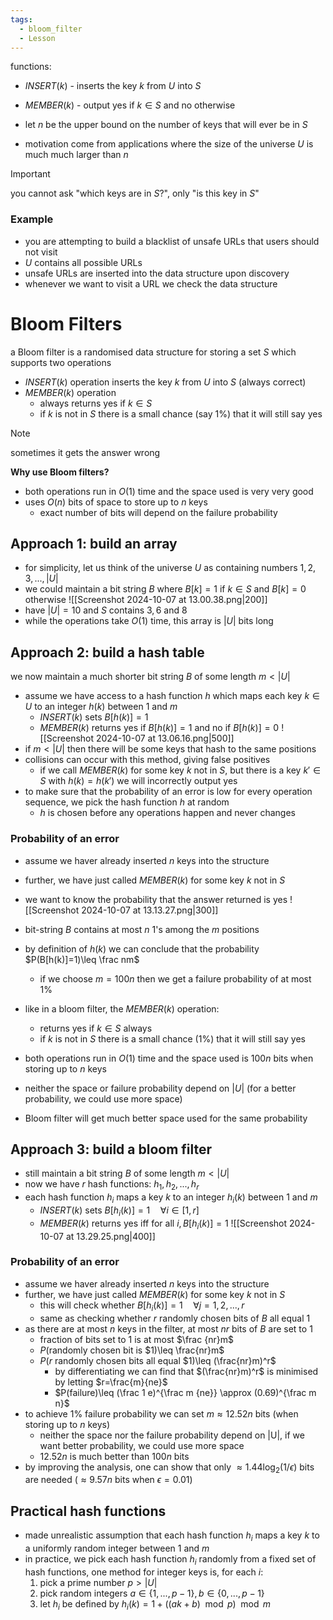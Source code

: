 ```yaml
---
tags:
  - bloom_filter
  - Lesson
---
```

functions:
- $INSERT(k)$ - inserts the key $k$ from $U$ into $S$
- $MEMBER(k)$ - output yes if $k\in S$ and no otherwise

- let $n$ be the upper bound on the number of keys that will ever be in $S$ 
- motivation come from applications where the size of the universe $U$ is much much larger than $n$ 
>[!important]
you cannot ask "which keys are in $S$?", only "is this key in $S$"

### Example
- you are attempting to build a blacklist of unsafe URLs that users should not visit
- $U$ contains all possible URLs
- unsafe URLs are inserted into the data structure upon discovery
- whenever we want to visit a URL we check the data structure
# Bloom Filters
a Bloom filter is a randomised data structure for storing a set $S$ which supports two operations 
- $INSERT(k)$ operation inserts the key $k$ from $U$ into $S$ (always correct)
- $MEMBER(k)$ operation 
	- always returns yes if $k\in S$
	- if $k$ is not in $S$ there is a small chance (say 1%) that it will still say yes
>[!note]
sometimes it gets the answer wrong

**Why use Bloom filters?**
- both operations run in $O(1)$ time and the space used is very very good
- uses $O(n)$ bits of space to store up to $n$ keys
	- exact number of bits will depend on the failure probability

## Approach 1: build an array
- for simplicity, let us think of the universe $U$ as containing numbers $1,2,3,...,|U|$
- we could maintain a bit string $B$ where $B[k]=1$ if $k\in S$ and $B[k]=0$ otherwise
![[Screenshot 2024-10-07 at 13.00.38.png|200]]
- have $|U|=10$ and $S$ contains $3,6$ and $8$
- while the operations take $O(1)$ time, this array is $|U|$ bits long
## Approach 2: build a hash table
we now maintain a much shorter bit string $B$ of some length $m<|U|$ 
- assume we have access to a hash function $h$ which maps each key $k\in U$ to an integer $h(k)$ between $1$ and $m$ 
	- $INSERT(k)$ sets $B[h(k)]=1$
	- $MEMBER(k)$ returns yes if $B[h(k)]=1$ and no if $B[h(k)]=0$ 
![[Screenshot 2024-10-07 at 13.06.16.png|500]]
- if $m<|U|$ then there will be some keys that hash to the same positions
- collisions can occur with this method, giving false positives 
	- if we call $MEMBER(k)$ for some key $k$ not in $S$, but there is a key $k'\in S$ with $h(k)=h(k')$ we will incorrectly output yes
- to make sure that the probability of an error is low for every operation sequence, we pick the hash function $h$ at random
	- $h$ is chosen before any operations happen and never changes
### Probability of an error
- assume we haver already inserted $n$ keys into the structure
- further, we have just called $MEMBER(k)$ for some key $k$ not in $S$
- we want to know the probability that the answer returned is yes
![[Screenshot 2024-10-07 at 13.13.27.png|300]]
- bit-string $B$ contains at most $n$ 1's among the $m$ positions
- by definition of $h(k)$ we can conclude that the probability $P(B[h(k)]=1)\leq \frac nm$
	- if we choose $m=100n$ then we get a failure probability of at most 1%


- like in a bloom filter, the $MEMBER(k)$ operation:
	- returns yes if $k\in S$ always
	- if $k$ is not in $S$ there is a small chance (1%) that it will still say yes
- both operations run in $O(1)$ time and the space used is $100n$ bits when storing up to $n$ keys
- neither the space or failure probability depend on $|U|$ (for a better probability, we could use more space)
- Bloom filter will get much better space used for the same probability
## Approach 3: build a bloom filter
- still maintain a bit string $B$ of some length $m<|U|$
- now we have $r$ hash functions: $h_1,h_2,...,h_r$
- each hash function $h_i$ maps a key $k$ to an integer $h_i(k)$ between $1$ and $m$
	- $INSERT(k)$ sets $B[h_i(k)]=1 \quad \forall i\in [1,r]$ 
	- $MEMBER(k)$ returns yes iff for all $i, B[h_i(k)]=1$
![[Screenshot 2024-10-07 at 13.29.25.png|400]]
### Probability of an error
- assume we haver already inserted $n$ keys into the structure
- further, we have just called $MEMBER(k)$ for some key $k$ not in $S$
	- this will check whether $B[h_i(k)]=1 \quad \forall j=1,2,...,r$
	- same as checking whether $r$ randomly chosen bits of $B$ all equal 1
- as there are at most $n$ keys in the filter, at most $nr$ bits of $B$ are set to $1$
	- fraction of bits set to $1$ is at most $\frac {nr}m$ 
	- $P($randomly chosen bit is $1)\leq \frac{nr}m$
	- $P(r$ randomly chosen bits all equal $1)\leq (\frac{nr}m)^r$
		- by differentiating we can find that $(\frac{nr}m)^r$ is minimised by letting $r=\frac{m}{ne}$
		- $P(failure)\leq (\frac 1 e)^{\frac m {ne}} \approx (0.69)^{\frac m n}$
- to achieve 1% failure probability we can set $m\approx 12.52n$ bits (when storing up to $n$ keys)
	- neither the space nor the failure probability depend on |U|, if we want better probability, we could use more space
	- $12.52n$ is much better than $100n$ bits
- by improving the analysis, one can show that only $\approx 1.44\log_2(1/\epsilon)$ bits are needed ($\approx 9.57n$ bits when $\epsilon=0.01$)
## Practical hash functions
- made unrealistic assumption that each hash function $h_i$ maps a key $k$ to a uniformly random integer between $1$ and $m$
- in practice, we pick each hash function $h_i$ randomly from a fixed set of hash functions, one method for integer keys is, for each $i$:
	1. pick a prime number $p> |U|$
	2. pick random integers $a\in \{1,...,p-1\}, b\in \{0,...,p-1\}$
	3. let $h_i$ be defined by $h_i(k)=1+((ak+b)\mod p)\mod m$
